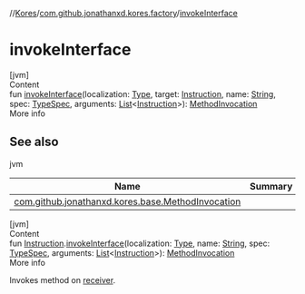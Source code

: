 //[Kores](../index.md)/[com.github.jonathanxd.kores.factory](index.md)/[invokeInterface](invoke-interface.md)



# invokeInterface  
[jvm]  
Content  
fun [invokeInterface](invoke-interface.md)(localization: [Type](https://docs.oracle.com/javase/8/docs/api/java/lang/reflect/Type.html), target: [Instruction](../com.github.jonathanxd.kores/-instruction/index.md), name: [String](https://kotlinlang.org/api/latest/jvm/stdlib/kotlin/-string/index.html), spec: [TypeSpec](../com.github.jonathanxd.kores.base/-type-spec/index.md), arguments: [List](https://kotlinlang.org/api/latest/jvm/stdlib/kotlin.collections/-list/index.html)<[Instruction](../com.github.jonathanxd.kores/-instruction/index.md)>): [MethodInvocation](../com.github.jonathanxd.kores.base/-method-invocation/index.md)  
More info  


## See also  
  
jvm  
  
|  Name|  Summary| 
|---|---|
| <a name="com.github.jonathanxd.kores.factory//invokeInterface/#java.lang.reflect.Type#com.github.jonathanxd.kores.Instruction#kotlin.String#com.github.jonathanxd.kores.base.TypeSpec#kotlin.collections.List[com.github.jonathanxd.kores.Instruction]/PointingToDeclaration/"></a>[com.github.jonathanxd.kores.base.MethodInvocation](../com.github.jonathanxd.kores.base/-method-invocation/index.md)| <a name="com.github.jonathanxd.kores.factory//invokeInterface/#java.lang.reflect.Type#com.github.jonathanxd.kores.Instruction#kotlin.String#com.github.jonathanxd.kores.base.TypeSpec#kotlin.collections.List[com.github.jonathanxd.kores.Instruction]/PointingToDeclaration/"></a>
  
  


[jvm]  
Content  
fun [Instruction](../com.github.jonathanxd.kores/-instruction/index.md).[invokeInterface](invoke-interface.md)(localization: [Type](https://docs.oracle.com/javase/8/docs/api/java/lang/reflect/Type.html), name: [String](https://kotlinlang.org/api/latest/jvm/stdlib/kotlin/-string/index.html), spec: [TypeSpec](../com.github.jonathanxd.kores.base/-type-spec/index.md), arguments: [List](https://kotlinlang.org/api/latest/jvm/stdlib/kotlin.collections/-list/index.html)<[Instruction](../com.github.jonathanxd.kores/-instruction/index.md)>): [MethodInvocation](../com.github.jonathanxd.kores.base/-method-invocation/index.md)  
More info  


Invokes method on [receiver](../com.github.jonathanxd.kores/-instruction/index.md).

  



